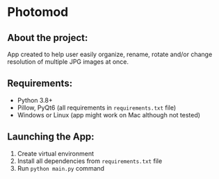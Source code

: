 # Photomod
## About the project:
App created to help user easily organize, rename, rotate and/or change resolution of multiple JPG images at once.
## Requirements:
- Python 3.8+
- Pillow, PyQt6 (all requirements in `requirements.txt` file)
- Windows or Linux (app might work on Mac although not tested)
## Launching the App:
1. Create virtual environment
2. Install all dependencies from `requirements.txt` file
3. Run `python main.py` command
